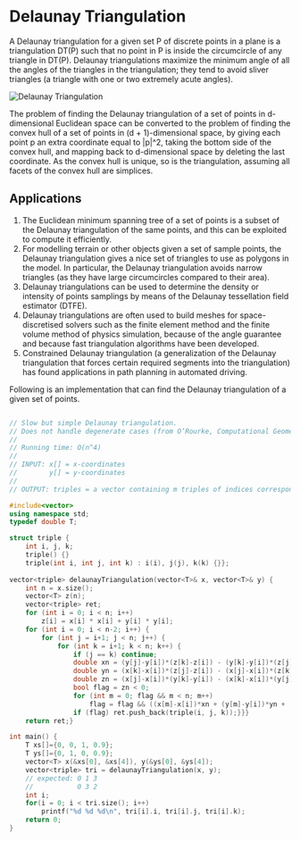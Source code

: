 # Delaunay Triangulation

A Delaunay triangulation for a given set P of discrete points in a plane is a triangulation DT(P) such that no point in P is inside the circumcircle of any triangle in DT(P). Delaunay triangulations maximize the minimum angle of all the angles of the triangles in the triangulation; they tend to avoid sliver triangles (a triangle with one or two extremely acute angles).

![Delaunay Triangulation](https://upload.wikimedia.org/wikipedia/commons/d/db/Delaunay_circumcircles_vectorial.svg)

The problem of finding the Delaunay triangulation of a set of points in d-dimensional Euclidean space can be converted to the problem of finding the convex hull of a set of points in (d + 1)-dimensional space, by giving each point p an extra coordinate equal to |p|^2, taking the bottom side of the convex hull, and mapping back to d-dimensional space by deleting the last coordinate. As the convex hull is unique, so is the triangulation, assuming all facets of the convex hull are simplices. 

## Applications

1) The Euclidean minimum spanning tree of a set of points is a subset of the Delaunay triangulation of the same points, and this can be exploited to compute it efficiently.
2) For modelling terrain or other objects given a set of sample points, the Delaunay triangulation gives a nice set of triangles to use as polygons in the model. In particular, the Delaunay triangulation avoids narrow triangles (as they have large circumcircles compared to their area).
3) Delaunay triangulations can be used to determine the density or intensity of points samplings by means of the Delaunay tessellation field estimator (DTFE).
4) Delaunay triangulations are often used to build meshes for space-discretised solvers such as the finite element method and the finite volume method of physics simulation, because of the angle guarantee and because fast triangulation algorithms have been developed.
5) Constrained Delaunay triangulation (a generalization of the Delaunay triangulation that forces certain required segments into the triangulation) has found applications in path planning in automated driving.

Following is an implementation that can find the Delaunay triangulation of a given set of points.

```cpp

// Slow but simple Delaunay triangulation.
// Does not handle degenerate cases (from O’Rourke, Computational Geometry in C)
// 
// Running time: O(n^4)
//
// INPUT: x[] = x-coordinates
//        y[] = y-coordinates
//
// OUTPUT: triples = a vector containing m triples of indices corresponding to triangle vertices

#include<vector>
using namespace std;
typedef double T;

struct triple {
	int i, j, k;
	triple() {}
	triple(int i, int j, int k) : i(i), j(j), k(k) {}};
	
vector<triple> delaunayTriangulation(vector<T>& x, vector<T>& y) {
	int n = x.size();
	vector<T> z(n);
	vector<triple> ret;
	for (int i = 0; i < n; i++)
		z[i] = x[i] * x[i] + y[i] * y[i];
	for (int i = 0; i < n-2; i++) {
		for (int j = i+1; j < n; j++) {
			for (int k = i+1; k < n; k++) {
				if (j == k) continue;
				double xn = (y[j]-y[i])*(z[k]-z[i]) - (y[k]-y[i])*(z[j]-z[i]);
				double yn = (x[k]-x[i])*(z[j]-z[i]) - (x[j]-x[i])*(z[k]-z[i]);
				double zn = (x[j]-x[i])*(y[k]-y[i]) - (x[k]-x[i])*(y[j]-y[i]);
				bool flag = zn < 0;
				for (int m = 0; flag && m < n; m++)
					flag = flag && ((x[m]-x[i])*xn + (y[m]-y[i])*yn + (z[m]-z[i])*zn <= 0);
				if (flag) ret.push_back(triple(i, j, k));}}}
	return ret;}

int main() {
	T xs[]={0, 0, 1, 0.9};
	T ys[]={0, 1, 0, 0.9};
	vector<T> x(&xs[0], &xs[4]), y(&ys[0], &ys[4]);
	vector<triple> tri = delaunayTriangulation(x, y);
	// expected: 0 1 3
	//           0 3 2
	int i;
	for(i = 0; i < tri.size(); i++)
		printf("%d %d %d\n", tri[i].i, tri[i].j, tri[i].k);
	return 0;
}

```
